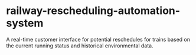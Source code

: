 # railway-rescheduling-automation-system
A real-time customer interface for potential reschedules for trains based on the current running status and historical environmental data.
